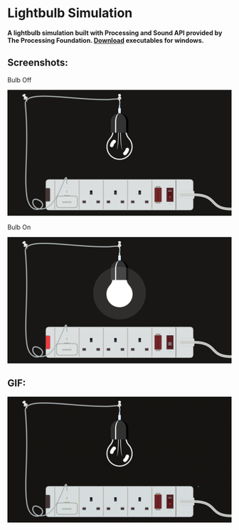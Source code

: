 # Lightbulb Simulation
**A lightbulb simulation built with Processing and Sound API provided by The Processing Foundation. [Download](https://drive.google.com/file/d/1pSJU89lt8c7MC4VSGPu1VsPwVTacmU8z/view?usp=sharing)  executables for windows.**

## Screenshots:

Bulb Off

![💡 off](https://raw.githubusercontent.com/theanasuddin/Programming-In-Processing/main/Lightbulb%20Simulation/bulb_off.png)

Bulb On

![💡 on](https://raw.githubusercontent.com/theanasuddin/Programming-In-Processing/main/Lightbulb%20Simulation/bulb_on.png)

## GIF:
![demo gif](https://raw.githubusercontent.com/theanasuddin/Programming-In-Processing/main/Lightbulb%20Simulation/demo.gif)
